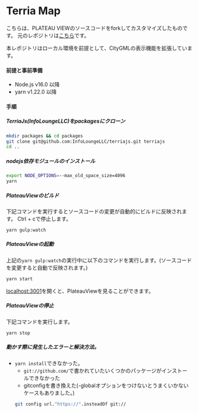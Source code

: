 # Terria Map
こちらは、PLATEAU VIEWのソースコードをforkしてカスタマイズしたものです。
元のレポジトリは[こちら](https://github.com/Project-PLATEAU/PLATEAU-VIEW)です。

本レポジトリはローカル環境を前提として、CityGMLの表示機能を拡張しています。
#### 前提と事前準備
- Node.js v16.0 以降
- yarn v1.22.0 以降
#### 手順
##### TerriaJs(InfoLoungeLLC)をpackagesにクローン

```bash
mkdir packages && cd packages
git clone git@github.com:InfoLoungeLLC/terriajs.git terriajs
cd ..
```

#####  nodejs依存モジュールのインストール

```bash
export NODE_OPTIONS=--max_old_space_size=4096
yarn
```

##### PlateauViewのビルド

下記コマンドを実行するとソースコードの変更が自動的にビルドに反映されます。
Ctrl + cで停止します。

```bash
yarn gulp:watch
```

##### PlateauViewの起動

上記の`yarn gulp:watch`の実行中に以下のコマンドを実行します。(ソースコードを変更すると自動で反映されます。)

```bash
yarn start
```

[localhost:3001](http://localhost:3001)を開くと、PlateauViewを見ることができます。

##### PlateauViewの停止

下記コマンドを実行します。

```bash
yarn stop
```

##### 動かす際に発生したエラーと解決方法。
- `yarn install`できなかった。
  -  `git://github.com/`で書かれていたいくつかのパッケージがインストールできなかった
    - gitconfigを書き換えた(-globalオプションをつけないとうまくいかないケースもありました。)
    ```bash
    git config url."https://".insteadOf git://
    ```

